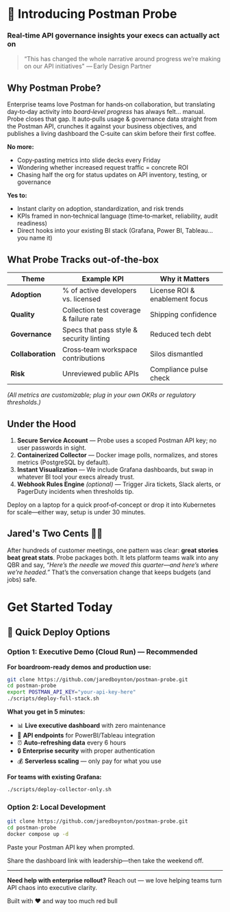 # 🚀 Introducing **Postman Probe**

### Real‑time API governance insights your execs can actually act on

> “This has changed the whole narrative around progress we’re making on our API initiatives" — Early Design Partner

## Why Postman Probe?

Enterprise teams love Postman for hands‑on collaboration, but translating day‑to‑day activity into *board‑level progress* has always felt… manual. Probe closes that gap. It auto‑pulls usage & governance data straight from the Postman API, crunches it against your business objectives, and publishes a living dashboard the C‑suite can skim before their first coffee.

**No more:**

- Copy‑pasting metrics into slide decks every Friday
- Wondering whether increased request traffic = concrete ROI
- Chasing half the org for status updates on API inventory, testing, or governance

**Yes to:**

- Instant clarity on adoption, standardization, and risk trends
- KPIs framed in non‑technical language (time‑to‑market, reliability, audit readiness)
- Direct hooks into your existing BI stack (Grafana, Power BI, Tableau… you name it)

## What Probe Tracks out‑of‑the‑box

| Theme             | Example KPI                              | Why it Matters                 |
| ----------------- | ---------------------------------------- | ------------------------------ |
| **Adoption**      | % of active developers vs. licensed      | License ROI & enablement focus |
| **Quality**       | Collection test coverage & failure rate  | Shipping confidence            |
| **Governance**    | Specs that pass style & security linting | Reduced tech debt              |
| **Collaboration** | Cross‑team workspace contributions       | Silos dismantled               |
| **Risk**          | Unreviewed public APIs                   | Compliance pulse check         |

*(All metrics are customizable; plug in your own OKRs or regulatory thresholds.)*

## Under the Hood

1. **Secure Service Account** — Probe uses a scoped Postman API key; no user passwords in sight.
2. **Containerized Collector** — Docker image polls, normalizes, and stores metrics (PostgreSQL by default).
3. **Instant Visualization** — We include Grafana dashboards, but swap in whatever BI tool your execs already trust.
4. **Webhook Rules Engine** *(optional)* — Trigger Jira tickets, Slack alerts, or PagerDuty incidents when thresholds tip.

Deploy on a laptop for a quick proof‑of‑concept or drop it into Kubernetes for scale—either way, setup is under 30 minutes.

## Jared's Two Cents 🧑‍💻

After hundreds of customer meetings, one pattern was clear: **great stories beat great stats**. Probe packages both. It lets platform teams walk into any QBR and say, *“Here’s the needle we moved this quarter—and here’s where we’re headed.”* That’s the conversation change that keeps budgets (and jobs) safe.
# Get Started Today

## 🚀 Quick Deploy Options

### Option 1: Executive Demo (Cloud Run) — Recommended

**For boardroom-ready demos and production use:**

```bash
git clone https://github.com/jaredboynton/postman-probe.git
cd postman-probe
export POSTMAN_API_KEY="your-api-key-here"
./scripts/deploy-full-stack.sh
```

**What you get in 5 minutes:**
- 📊 **Live executive dashboard** with zero maintenance
- 🔧 **API endpoints** for PowerBI/Tableau integration  
- ⏰ **Auto-refreshing data** every 6 hours
- 🔒 **Enterprise security** with proper authentication
- 💰 **Serverless scaling** — only pay for what you use

**For teams with existing Grafana:**
```bash
./scripts/deploy-collector-only.sh
```

### Option 2: Local Development

```bash
git clone https://github.com/jaredboynton/postman-probe.git
cd postman-probe
docker compose up -d
```

Paste your Postman API key when prompted.

Share the dashboard link with leadership—then take the weekend off.

---

**Need help with enterprise rollout?** Reach out — we love helping teams turn API chaos into executive clarity. 

Built with ♥ and way too much red bull
